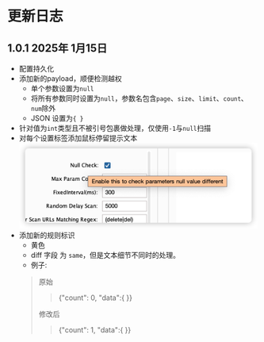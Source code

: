 # 更新日志
## 1.0.1 2025年 1月15日 
* 配置持久化
* 添加新的payload，顺便检测越权
  * 单个参数设置为`null`
  * 将所有参数同时设置为`null`，参数名包含`page`、`size`、`limit`、`count`、`num`除外
  * JSON 设置为`{ }`
* 针对值为`int`类型且不被引号包裹做处理，仅使用`-1`与`null`扫描
* 对每个设置标签添加鼠标停留提示文本
![img_3.png](src/main/resources/img_3.png)
* 添加新的规则标识
  * 黄色
  * diff 字段 为 `same`，但是文本细节不同时的处理。
  * 例子:
  > 原始
    >   > {"count": 0, "data":{ }}
    > 
    > 修改后
    > 
    >   > {"count": 1, "data":{ }}  

  

